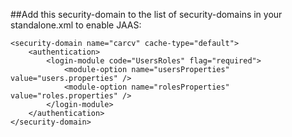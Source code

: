 ##Add this security-domain to the list of security-domains in your standalone.xml to enable JAAS:

```
<security-domain name="carcv" cache-type="default">
	<authentication>
		<login-module code="UsersRoles" flag="required">
			<module-option name="usersProperties" value="users.properties" />
			<module-option name="rolesProperties" value="roles.properties" />
		</login-module>
	</authentication>
</security-domain>
```